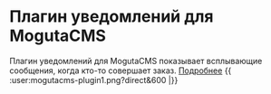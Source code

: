 
# Плагин уведомлений для MogutaCMS

Плагин уведомлений для MogutaCMS показывает всплывающие сообщения, когда кто-то совершает заказ. [Подробнее](http://mogutashop.ru/plugins/plagin-uvedomleniy)
{{ :user:mogutacms-plugin1.png?direct&600 |}}